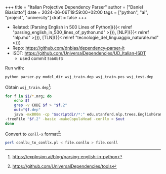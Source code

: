 +++
title = "Italian Projective Dependency Parser"
author = ["Daniel Biasiotto"]
date = 2024-06-06T19:59:00+02:00
tags = ["python", "ai", "project", "university"]
draft = false
+++

-   Related: [Parsing English in 500 Lines of Python]({{< relref "parsing_english_in_500_lines_of_python.md" >}}), [NLP]({{< relref "nlp.md" >}}), [TLN]({{< relref "tecnologie_del_linguaggio_naturale.md" >}})
-   Repo: <https://github.com/dnbias/dependency-parser-it>
-   ISDT: <https://github.com/UniversalDependencies/UD_Italian-ISDT>
    -   used commit `5bb0bf3`

Run with:

```bash
python parser.py model_dir wsj_train.dep wsj_train.pos wsj_test.dep
```

Obtain `wsj_train.dep`[^fn:1]:

```bash
for f in $1/*.mrg; do
    echo $f
    grep -v CODE $f > "$f.2"
    out="$f.dep"
    java -mx800m -cp "$scriptdir/*:" edu.stanford.nlp.trees.EnglishGrammaticalStructure \
-treeFile "$f.2" -basic -makeCopulaHead -conllx > $out
done
```

Convert to `conll-x` format[^fn:2]:

```bash
perl conllu_to_conllx.pl < file.conllu > file.conll
```

[^fn:1]: <https://explosion.ai/blog/parsing-english-in-python>
[^fn:2]: <https://github.com/UniversalDependencies/tools>
